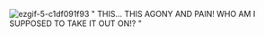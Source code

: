 ![ezgif-5-c1df091f93](https://github.com/bagofbombs/bagofbombs/assets/132232836/a9385fb0-0da7-4691-8074-7846c688ab32)
" THIS... THIS AGONY AND PAIN! WHO AM I SUPPOSED TO TAKE IT OUT ON!? " 
